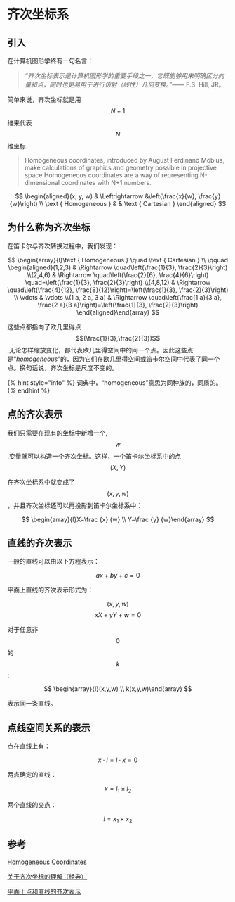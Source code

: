 # 齐次坐标系

## 引入

在计算机图形学终有一句名言：

> _“齐次坐标表示是计算机图形学的重要手段之一，它既能够用来明确区分向量和点，同时也更易用于进行仿射（线性）几何变换。”——_ F.S. Hill, JR。

简单来说，齐次坐标就是用$$N+1$$维来代表$$N$$维坐标.

> Homogeneous coordinates, introduced by August Ferdinand Möbius, make calculations of graphics and geometry possible in projective space.Homogeneous coordinates are a way of representing N-dimensional coordinates with N+1 numbers.

$$
\begin{aligned}(x, y, w) & \Leftrightarrow &\left(\frac{x}{w}, \frac{y}{w}\right) \\ \text { Homogeneous } & & \text { Cartesian } \end{aligned}
$$

## 为什么称为齐次坐标

在笛卡尔与齐次转换过程中，我们发现：

$$
\begin{array}{l}\text { Homogeneous } \quad \text { Cartesian } \\ \qquad \begin{aligned}(1,2,3) & \Rightarrow \quad\left(\frac{1}{3}, \frac{2}{3}\right) \\(2,4,6) & \Rightarrow \quad\left(\frac{2}{6}, \frac{4}{6}\right) \quad=\left(\frac{1}{3}, \frac{2}{3}\right) \\(4,8,12) & \Rightarrow \quad\left(\frac{4}{12}, \frac{8}{12}\right)=\left(\frac{1}{3}, \frac{2}{3}\right) \\ \vdots & \vdots \\(1 a, 2 a, 3 a) & \Rightarrow \quad\left(\frac{1 a}{3 a}, \frac{2 a}{3 a}\right)=\left(\frac{1}{3}, \frac{2}{3}\right) \end{aligned}\end{array}
$$

这些点都指向了欧几里得点$$(\frac{1}{3},\frac{2}{3})$$,无论怎样缩放变化，都代表欧几里得空间中的同一个点。因此这些点是“_homogeneous_”的，因为它们在欧几里得空间或笛卡尔空间中代表了同一个点。换句话说，齐次坐标是尺度不变的。

{% hint style="info" %}
词典中，“homogeneous”意思为同种族的，同质的。
{% endhint %}

## 点的齐次表示

我们只需要在现有的坐标中新增一个,$$w$$,变量就可以构造一个齐次坐标。这样，一个笛卡尔坐标系中的点$$(X,Y)$$

在齐次坐标系中就变成了$$(x,y,w)$$，并且齐次坐标还可以再投影到笛卡尔坐标系中：

$$
\begin{array}{l}X=\frac {x} {w} \\ Y=\frac {y} {w}\end{array}
$$

## 直线的齐次表示

一般的直线可以由以下方程表示：

$$
a x+b y+c=0
$$

平面上直线的齐次表示形式为：

$$
(x,y,w)
$$
$$
xX+yY+w=0
$$

对于任意非$$0$$的$$k$$:

$$
\begin{array}{l}(x,y,w) \\ k(x,y,w)\end{array}
$$

表示同一条直线。

## 点线空间关系的表示

点在直线上有：

$$
x·l = l·x=0
$$

两点确定的直线：

$$
x=l_{1} \times l_{2}
$$

两个直线的交点：

$$
l=x_{1} \times x_{2}
$$

## 参考

[Homogeneous Coordinates](http://www.songho.ca/math/homogeneous/homogeneous.html)

[关于齐次坐标的理解（经典）](https://blog.csdn.net/jeffasd/article/details/77944822)

[平面上点和直线的齐次表示](https://blog.csdn.net/qq_30622145/article/details/80837168)

